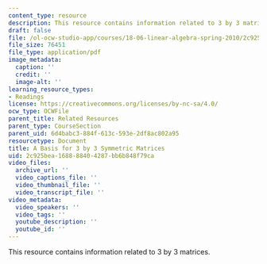 ```yaml
---
content_type: resource
description: This resource contains information related to 3 by 3 matrices.
draft: false
file: /ol-ocw-studio-app/courses/18-06-linear-algebra-spring-2010/2c925bea168888404287bb6b848f79ca_MIT18_06S10_symmbases.pdf
file_size: 76451
file_type: application/pdf
image_metadata:
  caption: ''
  credit: ''
  image-alt: ''
learning_resource_types:
- Readings
license: https://creativecommons.org/licenses/by-nc-sa/4.0/
ocw_type: OCWFile
parent_title: Related Resources
parent_type: CourseSection
parent_uid: 6d4babc3-884f-613c-593e-2df8ac802a95
resourcetype: Document
title: A Basis for 3 by 3 Symmetric Matrices
uid: 2c925bea-1688-8840-4287-bb6b848f79ca
video_files:
  archive_url: ''
  video_captions_file: ''
  video_thumbnail_file: ''
  video_transcript_file: ''
video_metadata:
  video_speakers: ''
  video_tags: ''
  youtube_description: ''
  youtube_id: ''
---
```

This resource contains information related to 3 by 3 matrices.